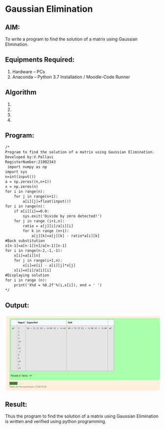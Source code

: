# Gaussian Elimination

## AIM:
To write a program to find the solution of a matrix using Gaussian Elimination.

## Equipments Required:
1. Hardware – PCs
2. Anaconda – Python 3.7 Installation / Moodle-Code Runner

## Algorithm
1. 
2. 
3. 
4. 

## Program:
```
/*
Program to find the solution of a matrix using Gaussian Elimination.
Developed by:V.Pallavi 
RegisterNumber:21002343
 import numpy as np
import sys
n=int(input())
a = np.zeros((n,n+1))
x = np.zeros(n)
for i in range(n):
    for j in range(n+1):
        a[i][j]=float(input())
for i in range(n):
    if a[i][i]==0.0:
        sys.exit('Divide by zero detected!')
    for j in range (i+1,n):
        ratio = a[j][i]/a[i][i]
        for k in range (n+1):
            a[j][k]=a[j][k] - ratio*a[i][k]
#Back substitution
x[n-1]=a[n-1][n]/a[n-1][n-1]
for i in range(n-2,-1,-1):
    x[i]=a[i][n]
    for j in range(i+1,n):
        x[i]=x[i] - a[i][j]*x[j]
    x[i]=x[i]/a[i][i]
#Displaying solution
for i in range (n):
    print('X%d = %0.2f'%(i,x[i]), end = ' ')
*/
```

## Output:
![gaussian elimination](gaussianoutput.png)


## Result:
Thus the program to find the solution of a matrix using Gaussian Elimination is written and verified using python programming.

